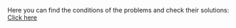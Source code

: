 Here you can find the conditions of the problems and check their solutions: <a href="https://judge.softuni.org/Contests/Practice/Index/3259#0">Click here</a>
